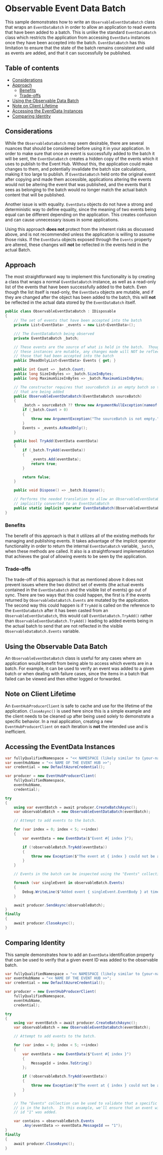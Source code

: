 # Observable Event Data Batch

This sample demonstrates how to write an `ObservableEventDataBatch` class that wraps an `EventDataBatch` in order to allow an application to read events that have been added to a batch. This is unlike the standard `EventDataBatch` class which restricts the application from accessing `EventData` instances once they have been accepted into the batch. `EventDataBatch` has this limitation to ensure that the state of the batch remains consistent and valid as events are added, and that it can successfully be published.

## Table of contents

- [Considerations](#considerations)
- [Approach](#approach)
    - [Benefits](#benefits)
    - [Trade-offs](#trade-offs)
- [Using the Observable Data Batch](#using-the-observable-data-batch)
- [Note on Client Lifetime](#note-on-client-lifetime)
- [Accessing the EventData Instances](#accessing-the-eventdata-instances)
- [Comparing Identity](#comparing-identity)

## Considerations

While the `ObservableDataBatch` may seem desirable, there are several nuances that should be considered before using it in your application. In order to make sure that once an event is successfully added to the batch it will be sent, the `EventDataBatch` creates a hidden copy of the events which it uses to publish to the Event Hub. Without this, the application could make changes to them, and potentially invalidate the batch size calculations,  making it too large to publish. If `EventDataBatch` held onto the original event after copying and made them accessible, applications altering the events would not be altering the event that was published, and the events that it sees as belonging to the batch would no longer match the actual batch content that will be published. 

Another issue is with equality. `EventData` objects do not have a strong and deterministic way to define equality, since the meaning of two events being equal can be different depending on the application. This creates confusion and can cause unnecessary issues in some applications.

Using this approach **does not** protect from the inherent risks as discussed above, and is not recommended unless the application is willing to assume those risks. If the `EventData` objects exposed through the `Events` property are altered, these changes will **not** be reflected in the events held in the actual Batch. 

## Approach

The most straightforward way to implement this functionality is by creating a class that wraps a normal `EventDataBatch` instance, as well as a read-only list of the events that have been successfully added to the batch. Even though the list itself is read-only, the `EventData` objects are mutable, and if they are changed after the object has been added to the batch, this will **not** be reflected in the actual data stored by the `EventDataBatch` itself. 

```C# Snippet:Sample09_ObservableEventBatch
public class ObservableEventDataBatch : IDisposable
{
    // The set of events that have been accepted into the batch
    private List<EventData> _events = new List<EventData>();

    /// The EventDataBatch being observed
    private EventDataBatch _batch;

    // These events are the source of what is held in the batch.  Though
    // these instances are mutable, any changes made will NOT be reflected to
    // those that had been accepted into the batch
    public IReadOnlyList<EventData> Events { get; }

    public int Count => _batch.Count;
    public long SizeInBytes => _batch.SizeInBytes;
    public long MaximumSizeInBytes => _batch.MaximumSizeInBytes;

    // The constructor requires that sourceBatch is an empty batch so that it can track the events
    // that are being added
    public ObservableEventDataBatch(EventDataBatch sourceBatch)
    {
        _batch = sourceBatch ?? throw new ArgumentNullException(nameof(sourceBatch));
        if (_batch.Count > 0)
        {
            throw new ArgumentException("The sourceBatch is not empty.", nameof(sourceBatch));
        }
        Events = _events.AsReadOnly();
    }

    public bool TryAdd(EventData eventData)
    {
        if (_batch.TryAdd(eventData))
        {
            _events.Add(eventData);
            return true;
        }

        return false;
    }

    public void Dispose() => _batch.Dispose();

    // Performs the needed translation to allow an ObservableEventDataBatch to be
    // implicitly converted to an EventDataBatch
    public static implicit operator EventDataBatch(ObservableEventDataBatch observable) => observable._batch;
}
```

### Benefits

The benefit of this approach is that it utilizes all of the existing methods for managing and publishing events. It takes advantage of the implicit operator functionality in order to return the internal `EventDataBatch` variable, `_batch`, when these methods are called. It also is a straightforward implementation that achieves the goal of allowing events to be seen by the application.

### Trade-offs

The trade-off of this approach is that as mentioned above it does not prevent issues where the two distinct set of events (the actual events contained in the `EventDataBatch` and the visible list of events) go out of sync. There are two ways that this could happen, the first is if the events returned by `ObservableDataBatch.Events` are mutated by the application. The second way this could happen is if `TryAdd` is called on the reference to the `EventDataBatch` after it has been casted from an `ObservableEventDataBatch`, this would call `EventDataBatch.TryAdd()` rather than `ObservableEventDataBatch.TryAdd()` leading to added events being in the actual batch to send that are not reflected in the visible `ObservableDataBatch.Events` variable.

## Using the Observable Data Batch

An `ObservableEventDataBatch` class is useful for any cases where an application would benefit from being able to access which events are in a batch. For example, it can be used to verify an event was added to a given batch or when dealing with failure cases, since the items in a batch that failed can be viewed and then either logged or forwarded. 

## Note on Client Lifetime

An `EventHubProducerClient` is safe to cache and use for the lifetime of the application. `CloseAsync()` is used here since this is a simple example and the client needs to be cleaned up after being used solely to demonstrate a specific behavior. In a real application, creating a new `EventHubProducerClient` on each iteration is **not** the intended use and is inefficient.  

## Accessing the EventData Instances

```C# Snippet:Sample09_AccessingEventData
var fullyQualifiedNamespace = "<< NAMESPACE (likely similar to {your-namespace}.servicebus.windows.net) >>";
var eventHubName = "<< NAME OF THE EVENT HUB >>";
var credential = new DefaultAzureCredential();

var producer = new EventHubProducerClient(
    fullyQualifiedNamespace,
    eventHubName,
    credential);

try
{
    using var eventBatch = await producer.CreateBatchAsync();
    var observableBatch = new ObservableEventDataBatch(eventBatch);

    // Attempt to add events to the batch.

    for (var index = 0; index < 5; ++index)
    {
        var eventData = new EventData($"Event #{ index }");

        if (!observableBatch.TryAdd(eventData))
        {
            throw new Exception($"The event at { index } could not be added.");
        }
    }

    // Events in the batch can be inspected using the "Events" collection.

    foreach (var singleEvent in observableBatch.Events)
    {
        Debug.WriteLine($"Added event { singleEvent.EventBody } at time { singleEvent.EnqueuedTime }");
    }

    await producer.SendAsync(observableBatch);
}
finally
{
    await producer.CloseAsync();
}
```

## Comparing Identity

This sample demonstrates how to add an `EventData` identification property that can be used to verify that a given event ID was added to the observable batch. 

```C# Snippet:Sample09_CheckingBatch
var fullyQualifiedNamespace = "<< NAMESPACE (likely similar to {your-namespace}.servicebus.windows.net) >>";
var eventHubName = "<< NAME OF THE EVENT HUB >>";
var credential = new DefaultAzureCredential();

var producer = new EventHubProducerClient(
    fullyQualifiedNamespace,
    eventHubName,
    credential);

try
{
    using var eventBatch = await producer.CreateBatchAsync();
    var observableBatch = new ObservableEventDataBatch(eventBatch);

    // Attempt to add events to the batch.

    for (var index = 0; index < 5; ++index)
    {
        var eventData = new EventData($"Event #{ index }")
        {
            MessageId = index.ToString()
        };

        if (!observableBatch.TryAdd(eventData))
        {
            throw new Exception($"The event at { index } could not be added.");
        }
    }

    // The "Events" collection can be used to validate that a specific event
    // is in the batch.  In this example, we'll ensure that an event with
    // id "1" was added.

    var contains = observableBatch.Events
        .Any(eventData => eventData.MessageId == "1");
}
finally
{
    await producer.CloseAsync();
}
```
